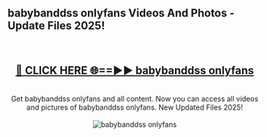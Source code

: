 <h2>babybanddss onlyfans Videos And Photos - Update Files 2025!</h2>
<br>
<div align="center">
<h2><a href="https://linkcuts.com/hfmhzwbr" rel="nofollow">🔴 CLICK HERE 🌐==►► babybanddss onlyfans</a></h2>
<br>
Get babybanddss onlyfans and all content. Now you can access all videos and pictures of babybanddss onlyfans. New Updated Files 2025!
<br>
<br>
<a href="https://linkcuts.com/hfmhzwbr" rel="nofollow" data-target="animated-image.originalLink"><img src="https://i.ibb.co.com/WyWwxjT/player-gif2.gif" alt="babybanddss onlyfans" style="max-width: 100%; display: inline-block;" data-target="animated-image.originalImage"></a>
</div>
<br>